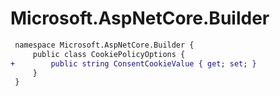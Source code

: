 # Microsoft.AspNetCore.Builder

``` diff
 namespace Microsoft.AspNetCore.Builder {
     public class CookiePolicyOptions {
+        public string ConsentCookieValue { get; set; }
     }
 }
```
